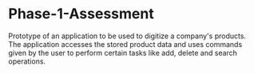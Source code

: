 # Phase-1-Assessment
Prototype of an application to be used to digitize a company's products.
The application accesses the stored product data and uses commands given by the user to perform certain tasks like add, delete and search operations.

